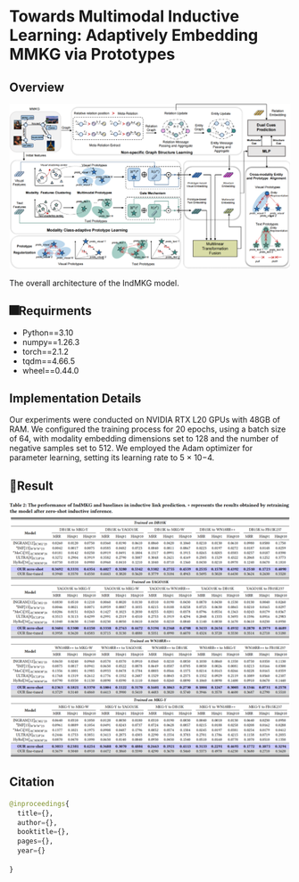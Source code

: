 # Towards Multimodal Inductive Learning: Adaptively Embedding MMKG via Prototypes

## Overview
<p align="center">
  <img src="IndMKG.jpg" alt="IndMKG" width="1000">
</p>
The overall architecture of the IndMKG model.

## 🎆Requirments
- Python==3.10
- numpy==1.26.3
- torch==2.1.2
- tqdm==4.66.5
- wheel==0.44.0

## Implementation Details
Our experiments were conducted on NVIDIA RTX L20 GPUs with 48GB of RAM. We configured the training process for 20 epochs, using a batch size of 64, with modality embedding dimensions set to 128 and the number of negative samples set to 512. We employed the Adam optimizer for parameter learning, setting its learning rate to 5 × 10−4. 


## 🤝Result 
<p align="center">
  <img src="Result.jpg" alt="Result" width="1000">
</p>

## Citation
```python
@inproceedings{
  title={},
  author={},
  booktitle={},
  pages={},
  year={}

}
```
